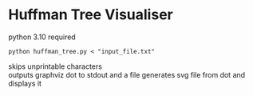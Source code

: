 # Huffman Tree Visualiser

python 3.10 required

```shell
python huffman_tree.py < "input_file.txt"
```

skips unprintable characters  
outputs graphviz dot to stdout and a file 
generates svg file from dot and displays it
